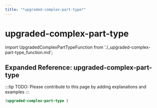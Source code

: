 ```yaml
---
title: "*upgraded-complex-part-type*"
---
```


# upgraded-complex-part-type

import UpgradedComplexPartTypeFunction from './_upgraded-complex-part-type_function.md';

<UpgradedComplexPartTypeFunction />

## Expanded Reference: upgraded-complex-part-type

:::tip
TODO: Please contribute to this page by adding explanations and examples
:::

```lisp
(upgraded-complex-part-type )
```
